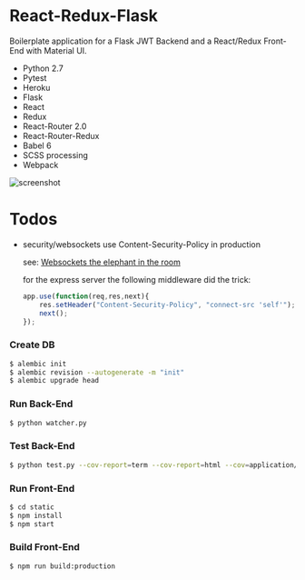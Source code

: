 # React-Redux-Flask #

Boilerplate application for a Flask JWT Backend and a React/Redux Front-End with Material UI. 

* Python 2.7
* Pytest
* Heroku
* Flask
* React
* Redux
* React-Router 2.0
* React-Router-Redux
* Babel 6
* SCSS processing
* Webpack

![screenshot](http://i.imgur.com/ZIS4qkw.png)

# Todos

* security/websockets use Content-Security-Policy in production

  see: [Websockets the elephant in the room](https://gist.github.com/subudeepak/9897212)

  for the express server the following middleware did the trick:

  ```javascript
  app.use(function(req,res,next){
      res.setHeader("Content-Security-Policy", "connect-src 'self'");
      next();
  });
  ```

### Create DB
```sh
$ alembic init
$ alembic revision --autogenerate -m "init"
$ alembic upgrade head
```

### Run Back-End

```sh
$ python watcher.py
```

### Test Back-End

```sh
$ python test.py --cov-report=term --cov-report=html --cov=application/ tests/
```

### Run Front-End

```sh
$ cd static
$ npm install
$ npm start
```


### Build Front-End

```sh
$ npm run build:production
```
